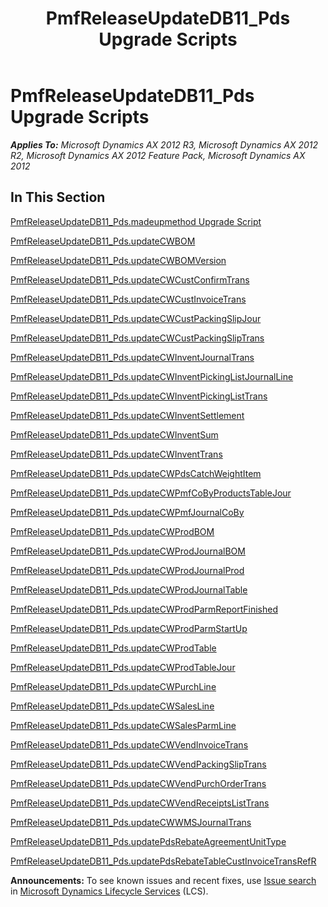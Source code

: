 ﻿---
title: PmfReleaseUpdateDB11_Pds Upgrade Scripts
TOCTitle: PmfReleaseUpdateDB11_Pds Upgrade Scripts
ms:assetid: 9a19be88-f0cf-483a-9072-544970586ec7
ms:mtpsurl: https://msdn.microsoft.com/en-us/library/JJ686290(v=AX.60)
ms:contentKeyID: 49709993
ms.date: 05/18/2015
mtps_version: v=AX.60
---

# PmfReleaseUpdateDB11\_Pds Upgrade Scripts 


_**Applies To:** Microsoft Dynamics AX 2012 R3, Microsoft Dynamics AX 2012 R2, Microsoft Dynamics AX 2012 Feature Pack, Microsoft Dynamics AX 2012_

## In This Section

[PmfReleaseUpdateDB11\_Pds.madeupmethod Upgrade Script](https://msdn.microsoft.com/en-us/library/dn702774\(v=ax.60\))

[PmfReleaseUpdateDB11\_Pds.updateCWBOM](pmfreleaseupdatedb11-pds-updatecwbom.md)

[PmfReleaseUpdateDB11\_Pds.updateCWBOMVersion](pmfreleaseupdatedb11-pds-updatecwbomversion.md)

[PmfReleaseUpdateDB11\_Pds.updateCWCustConfirmTrans](pmfreleaseupdatedb11-pds-updatecwcustconfirmtrans.md)

[PmfReleaseUpdateDB11\_Pds.updateCWCustInvoiceTrans](pmfreleaseupdatedb11-pds-updatecwcustinvoicetrans.md)

[PmfReleaseUpdateDB11\_Pds.updateCWCustPackingSlipJour](pmfreleaseupdatedb11-pds-updatecwcustpackingslipjour.md)

[PmfReleaseUpdateDB11\_Pds.updateCWCustPackingSlipTrans](pmfreleaseupdatedb11-pds-updatecwcustpackingsliptrans.md)

[PmfReleaseUpdateDB11\_Pds.updateCWInventJournalTrans](pmfreleaseupdatedb11-pds-updatecwinventjournaltrans.md)

[PmfReleaseUpdateDB11\_Pds.updateCWInventPickingListJournalLine](pmfreleaseupdatedb11-pds-updatecwinventpickinglistjournalline.md)

[PmfReleaseUpdateDB11\_Pds.updateCWInventPickingListTrans](pmfreleaseupdatedb11-pds-updatecwinventpickinglisttrans.md)

[PmfReleaseUpdateDB11\_Pds.updateCWInventSettlement](pmfreleaseupdatedb11-pds-updatecwinventsettlement.md)

[PmfReleaseUpdateDB11\_Pds.updateCWInventSum](pmfreleaseupdatedb11-pds-updatecwinventsum.md)

[PmfReleaseUpdateDB11\_Pds.updateCWInventTrans](pmfreleaseupdatedb11-pds-updatecwinventtrans.md)

[PmfReleaseUpdateDB11\_Pds.updateCWPdsCatchWeightItem](pmfreleaseupdatedb11-pds-updatecwpdscatchweightitem.md)

[PmfReleaseUpdateDB11\_Pds.updateCWPmfCoByProductsTableJour](pmfreleaseupdatedb11-pds-updatecwpmfcobyproductstablejour.md)

[PmfReleaseUpdateDB11\_Pds.updateCWPmfJournalCoBy](pmfreleaseupdatedb11-pds-updatecwpmfjournalcoby.md)

[PmfReleaseUpdateDB11\_Pds.updateCWProdBOM](pmfreleaseupdatedb11-pds-updatecwprodbom.md)

[PmfReleaseUpdateDB11\_Pds.updateCWProdJournalBOM](pmfreleaseupdatedb11-pds-updatecwprodjournalbom.md)

[PmfReleaseUpdateDB11\_Pds.updateCWProdJournalProd](pmfreleaseupdatedb11-pds-updatecwprodjournalprod.md)

[PmfReleaseUpdateDB11\_Pds.updateCWProdJournalTable](pmfreleaseupdatedb11-pds-updatecwprodjournaltable.md)

[PmfReleaseUpdateDB11\_Pds.updateCWProdParmReportFinished](pmfreleaseupdatedb11-pds-updatecwprodparmreportfinished.md)

[PmfReleaseUpdateDB11\_Pds.updateCWProdParmStartUp](pmfreleaseupdatedb11-pds-updatecwprodparmstartup.md)

[PmfReleaseUpdateDB11\_Pds.updateCWProdTable](pmfreleaseupdatedb11-pds-updatecwprodtable.md)

[PmfReleaseUpdateDB11\_Pds.updateCWProdTableJour](pmfreleaseupdatedb11-pds-updatecwprodtablejour.md)

[PmfReleaseUpdateDB11\_Pds.updateCWPurchLine](pmfreleaseupdatedb11-pds-updatecwpurchline.md)

[PmfReleaseUpdateDB11\_Pds.updateCWSalesLine](pmfreleaseupdatedb11-pds-updatecwsalesline.md)

[PmfReleaseUpdateDB11\_Pds.updateCWSalesParmLine](pmfreleaseupdatedb11-pds-updatecwsalesparmline.md)

[PmfReleaseUpdateDB11\_Pds.updateCWVendInvoiceTrans](pmfreleaseupdatedb11-pds-updatecwvendinvoicetrans.md)

[PmfReleaseUpdateDB11\_Pds.updateCWVendPackingSlipTrans](pmfreleaseupdatedb11-pds-updatecwvendpackingsliptrans.md)

[PmfReleaseUpdateDB11\_Pds.updateCWVendPurchOrderTrans](pmfreleaseupdatedb11-pds-updatecwvendpurchordertrans.md)

[PmfReleaseUpdateDB11\_Pds.updateCWVendReceiptsListTrans](pmfreleaseupdatedb11-pds-updatecwvendreceiptslisttrans.md)

[PmfReleaseUpdateDB11\_Pds.updateCWWMSJournalTrans](pmfreleaseupdatedb11-pds-updatecwwmsjournaltrans.md)

[PmfReleaseUpdateDB11\_Pds.updatePdsRebateAgreementUnitType](pmfreleaseupdatedb11-pds-updatepdsrebateagreementunittype.md)

[PmfReleaseUpdateDB11\_Pds.updatePdsRebateTableCustInvoiceTransRefR](pmfreleaseupdatedb11-pds-updatepdsrebatetablecustinvoicetransrefr.md)

  
**Announcements:** To see known issues and recent fixes, use [Issue search](http://go.microsoft.com/fwlink/?linkid=389258) in [Microsoft Dynamics Lifecycle Services](http://go.microsoft.com/fwlink/?linkid=306505) (LCS).

